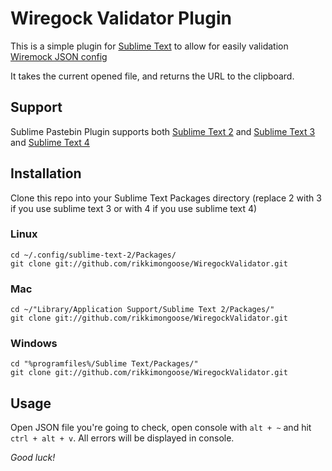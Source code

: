 Wiregock Validator Plugin
======================

This is a simple plugin for [Sublime Text](http://www.sublimetext.com) to allow for easily validation [Wiremock JSON config](https://wiremock.org/docs/request-matching/)

It takes the current opened file, and returns the URL to the clipboard.

Support
-------
Sublime Pastebin Plugin supports both [Sublime Text 2](http://www.sublimetext.com/2) and [Sublime Text 3](http://www.sublimetext.com/3) and [Sublime Text 4](http://www.sublimetext.com/)

Installation
------------

Clone this repo into your Sublime Text Packages directory
(replace 2 with 3 if you use sublime text 3 or with 4 if you use sublime text 4)
### Linux
    cd ~/.config/sublime-text-2/Packages/
    git clone git://github.com/rikkimongoose/WiregockValidator.git
### Mac
    cd ~/"Library/Application Support/Sublime Text 2/Packages/"
    git clone git://github.com/rikkimongoose/WiregockValidator.git
### Windows
    cd "%programfiles%/Sublime Text/Packages/"
    git clone git://github.com/rikkimongoose/WiregockValidator.git

Usage
-----

Open JSON file you're going to check, open console with `alt + ~` and hit `ctrl + alt + v`. All errors will be displayed in console.

*Good luck!*
